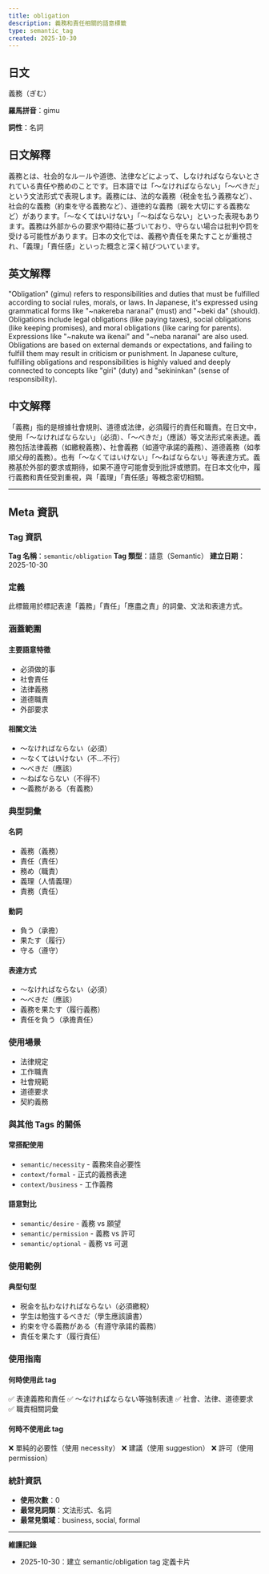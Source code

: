 ```yaml
---
title: obligation
description: 義務和責任相關的語意標籤
type: semantic_tag
created: 2025-10-30
---
```


## 日文
義務（ぎむ）

**羅馬拼音**：gimu

**詞性**：名詞

## 日文解釋
義務とは、社会的なルールや道徳、法律などによって、しなければならないとされている責任や務めのことです。日本語では「〜なければならない」「〜べきだ」という文法形式で表現します。義務には、法的な義務（税金を払う義務など）、社会的な義務（約束を守る義務など）、道徳的な義務（親を大切にする義務など）があります。「〜なくてはいけない」「〜ねばならない」といった表現もあります。義務は外部からの要求や期待に基づいており、守らない場合は批判や罰を受ける可能性があります。日本の文化では、義務や責任を果たすことが重視され、「義理」「責任感」といった概念と深く結びついています。

## 英文解釋
"Obligation" (gimu) refers to responsibilities and duties that must be fulfilled according to social rules, morals, or laws. In Japanese, it's expressed using grammatical forms like "~nakereba naranai" (must) and "~beki da" (should). Obligations include legal obligations (like paying taxes), social obligations (like keeping promises), and moral obligations (like caring for parents). Expressions like "~nakute wa ikenai" and "~neba naranai" are also used. Obligations are based on external demands or expectations, and failing to fulfill them may result in criticism or punishment. In Japanese culture, fulfilling obligations and responsibilities is highly valued and deeply connected to concepts like "giri" (duty) and "sekininkan" (sense of responsibility).

## 中文解釋
「義務」指的是根據社會規則、道德或法律，必須履行的責任和職責。在日文中，使用「〜なければならない」（必須）、「〜べきだ」（應該）等文法形式來表達。義務包括法律義務（如繳稅義務）、社會義務（如遵守承諾的義務）、道德義務（如孝順父母的義務）。也有「〜なくてはいけない」「〜ねばならない」等表達方式。義務基於外部的要求或期待，如果不遵守可能會受到批評或懲罰。在日本文化中，履行義務和責任受到重視，與「義理」「責任感」等概念密切相關。

---

## Meta 資訊

### Tag 資訊

**Tag 名稱**：`semantic/obligation`
**Tag 類型**：語意（Semantic）
**建立日期**：2025-10-30

### 定義

此標籤用於標記表達「義務」「責任」「應盡之責」的詞彙、文法和表達方式。

### 涵蓋範圍

#### 主要語意特徵
- 必須做的事
- 社會責任
- 法律義務
- 道德職責
- 外部要求

#### 相關文法
- 〜なければならない（必須）
- 〜なくてはいけない（不...不行）
- 〜べきだ（應該）
- 〜ねばならない（不得不）
- 〜義務がある（有義務）

### 典型詞彙

#### 名詞
- 義務（義務）
- 責任（責任）
- 務め（職責）
- 義理（人情義理）
- 責務（責任）

#### 動詞
- 負う（承擔）
- 果たす（履行）
- 守る（遵守）

#### 表達方式
- 〜なければならない（必須）
- 〜べきだ（應該）
- 義務を果たす（履行義務）
- 責任を負う（承擔責任）

### 使用場景

- 法律規定
- 工作職責
- 社會規範
- 道德要求
- 契約義務

### 與其他 Tags 的關係

#### 常搭配使用
- `semantic/necessity` - 義務來自必要性
- `context/formal` - 正式的義務表達
- `context/business` - 工作義務

#### 語意對比
- `semantic/desire` - 義務 vs 願望
- `semantic/permission` - 義務 vs 許可
- `semantic/optional` - 義務 vs 可選

### 使用範例

#### 典型句型
- 税金を払わなければならない（必須繳稅）
- 学生は勉強するべきだ（學生應該讀書）
- 約束を守る義務がある（有遵守承諾的義務）
- 責任を果たす（履行責任）

### 使用指南

#### 何時使用此 tag
✅ 表達義務和責任
✅ 〜なければならない等強制表達
✅ 社會、法律、道德要求
✅ 職責相關詞彙

#### 何時不使用此 tag
❌ 單純的必要性（使用 necessity）
❌ 建議（使用 suggestion）
❌ 許可（使用 permission）

### 統計資訊

- **使用次數**：0
- **最常見詞類**：文法形式、名詞
- **最常見領域**：business, social, formal

---

**維護記錄**
- 2025-10-30：建立 semantic/obligation tag 定義卡片
